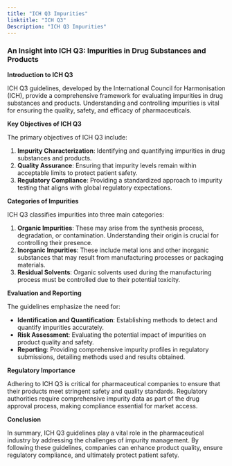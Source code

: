 ```yaml
---
title: "ICH Q3 Impurities"
linktitle: "ICH Q3"
Description: "ICH Q3 Impurities"
---
```


### An Insight into ICH Q3: Impurities in Drug Substances and Products

**Introduction to ICH Q3**

ICH Q3 guidelines, developed by the International Council for Harmonisation (ICH), provide a comprehensive framework for evaluating impurities in drug substances and products. Understanding and controlling impurities is vital for ensuring the quality, safety, and efficacy of pharmaceuticals.

**Key Objectives of ICH Q3**

The primary objectives of ICH Q3 include:

1. **Impurity Characterization**: Identifying and quantifying impurities in drug substances and products.
2. **Quality Assurance**: Ensuring that impurity levels remain within acceptable limits to protect patient safety.
3. **Regulatory Compliance**: Providing a standardized approach to impurity testing that aligns with global regulatory expectations.

**Categories of Impurities**

ICH Q3 classifies impurities into three main categories:

1. **Organic Impurities**: These may arise from the synthesis process, degradation, or contamination. Understanding their origin is crucial for controlling their presence.
2. **Inorganic Impurities**: These include metal ions and other inorganic substances that may result from manufacturing processes or packaging materials.
3. **Residual Solvents**: Organic solvents used during the manufacturing process must be controlled due to their potential toxicity.

**Evaluation and Reporting**

The guidelines emphasize the need for:

- **Identification and Quantification**: Establishing methods to detect and quantify impurities accurately.
- **Risk Assessment**: Evaluating the potential impact of impurities on product quality and safety.
- **Reporting**: Providing comprehensive impurity profiles in regulatory submissions, detailing methods used and results obtained.

**Regulatory Importance**

Adhering to ICH Q3 is critical for pharmaceutical companies to ensure that their products meet stringent safety and quality standards. Regulatory authorities require comprehensive impurity data as part of the drug approval process, making compliance essential for market access.

**Conclusion**

In summary, ICH Q3 guidelines play a vital role in the pharmaceutical industry by addressing the challenges of impurity management. By following these guidelines, companies can enhance product quality, ensure regulatory compliance, and ultimately protect patient safety.
